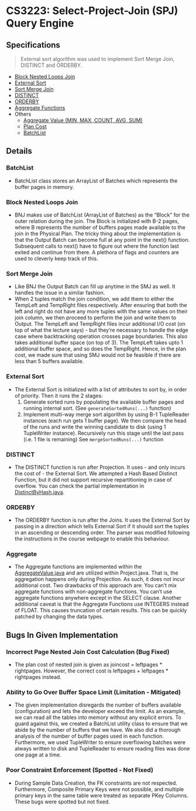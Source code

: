 # CS3223: Select-Project-Join (SPJ) Query Engine
## Specifications
> External sort algorithm was used to implement Sort Merge Join, DISTINCT and ORDERBY.
* [Block Nested Loops Join](/COMPONENT/src/qp/operators/BlockNestedJoin.java)
* [External Sort](COMPONENT/src/qp/operators/ExternalSort.java)
* [Sort Merge Join](COMPONENT/src/qp/operators/SortMergeJoin.java)
* [DISTINCT](COMPONENT/src/qp/operators/Distinct.java)
* [ORDERBY](COMPONENT/src/qp/operators/Orderby.java)
* [Aggregate Functions](COMPONENT/src/qp/operators/Project.java)
* Others
  * [Aggregate Value (MIN, MAX, COUNT, AVG, SUM)](COMPONENT/src/qp/utils/AggregateValue.java)
  * [Plan Cost](COMPONENT/src/qp/optimizer/PlanCost.java)
  * [BatchList](COMPONENT/src/qp/utils/BatchList.java)

## Details
### BatchList
* BatchList class stores an ArrayList of Batches which represents the buffer pages in memory.
### Block Nested Loops Join
* BNJ makes use of BatchList (ArrayList of Batches) as the “Block” for the outer relation during the join. The Block is initialized with B-2 pages, where B represents the number of buffers pages made available to the join in the Physical Plan. The tricky thing about the implementation is that the Output Batch can become full at any point in the next() function. Subsequent calls to next() have to figure out where the function last exited and continue from there. A plethora of flags and counters are used to cleverly keep track of this.
### Sort Merge Join
* Like BNJ the Output Batch can fill up anytime in the SMJ as well. It handles the issue in a similar fashion. 
* When 2 tuples match the join condition, we add them to either the TempLeft and TempRight files respectively. After ensuring that both the left and right do not have any more tuples with the same values on their join column, we then proceed to perform the join and write them to Output. The TempLeft and TempRight files incur additional I/O cost (on top of what the lecture says) - but they’re necessary to handle the edge case where backtracking operation crosses page boundaries. This also takes additional buffer space (on top of 3). The TempLeft takes upto 1 additional buffer space, and so does the TempRight. Hence, in the plan cost, we made sure that using SMJ would not be feasible if there are less than 5 buffers available.

### External Sort
* The External Sort is initialized with a list of attributes to sort by, in order of priority. Then it runs the 2 stages: 
  1. Generate sorted runs by populating the available buffer pages and running internal sort. (See `generateSortedRuns(...)` function)
  2. Implement multi-way merge sort algorithm by using B-1 TupleReader instances (each run gets 1 buffer page). We then compare the head of the runs and write the winning candidate to disk (using 1 TupleWriter instance). Recursively run this stage until the last pass (i.e. 1 file is remaining) See `mergeSortedRuns(...)` function

### DISTINCT
* The DISTINCT function is run after Projection. It uses - and only incurs the cost of - the External Sort.
We attempted a Hash Based Distinct Function, but it did not support recursive repartitioning in case of overflow. You can check the partial implementation in [DistinctByHash.java](COMPONENT/src/qp/operators/DistinctByHash.java).

### ORDERBY
* The ORDERBY function is run after the Joins. It uses the External Sort by passing in a direction which tells External Sort if it should sort the tuples in an ascending or descending order. The parser was modified following the instructions in the course webpage to enable this behaviour.

### Aggregate 
* The Aggregate functions are implemented within the [AggregateValue.java](COMPONENT/classes/qp/utils/AggregateValue.class) and are utilized within Project.java. That is, the aggregation happens only during Projection. As such, it does not incur additional cost. Two drawbacks of this approach are: 
You can’t mix aggregate functions with non-aggregate functions.
You can’t use aggregate functions anywhere except in the SELECT clause. 
Another additional caveat is that the Aggregate Functions use INTEGERS instead of FLOAT. This causes truncation of certain results. This can be quickly patched by changing the data types. 

## Bugs In Given Implementation
### Incorrect Page Nested Join Cost Calculation (Bug Fixed)
* The plan cost of nested join is given as joincost = leftpages * rightpages. However, the correct cost is leftpages + leftpages * rightpages instead.

### Ability to Go Over Buffer Space Limit (Limitation - Mitigated)
* The given implementation disregards the number of buffers available (configuration) and lets the developer exceed the limit. As an example, we can read all the tables into memory without any explicit errors. To guard against this, we created a BatchList utility class to ensure that we abide by the number of buffers that we have. We also did a thorough analysis of the number of buffer pages used in each function. Furthermore, we used TupleWriter to ensure overflowing batches were always written to disk and TupleReader to ensure reading files was done one page at a time.  

### Poor Constraint Enforcement (Spotted - Not Fixed)
* During Sample Data Creation, the FK constraints are not respected. Furthermore, Composite Primary Keys were not possible, and multiple primary keys in the same table were treated as separate PKey Columns. These bugs were spotted but not fixed. 





